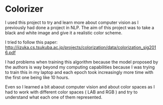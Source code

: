 # Colorizer

I used this project to try and learn more about computer vision as I previously had done a project in NLP. The aim of this project was to take a black and white image and give it a realistic color scheme.

I tried to follow this paper:
http://iizuka.cs.tsukuba.ac.jp/projects/colorization/data/colorization_sig2016.pdf

I had problems when training this algorithm because the model proposed by the authors is way beyond my computing capabilities because I was trying to train this in my laptop and each epoch took increasingly more time with the first one being like 10 hours. 

Even so I learned a bit abaout computer vision and about color spaces as I had to work with different color spaces ( LAB and RGB ) and try to understand what each one of them represented.
